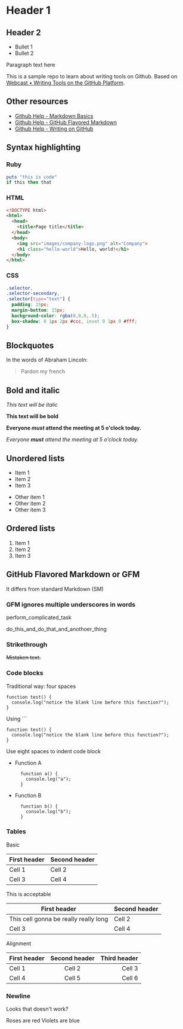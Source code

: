 # Header 1

## Header 2

* Bullet 1
* Bullet 2

Paragraph text here

This is a sample repo to learn about writing tools on Github. Based on [Webcast • Writing Tools on the GitHub Platform](https://www.youtube.com/watch?v=p8yKoPaDqiA).

## Other resources

* [Github Help - Markdown Basics](https://help.github.com/articles/markdown-basics)
* [Github Help - GitHub Flavored Markdown](https://help.github.com/articles/github-flavored-markdown)
* [Github Help - Writing on GitHub](https://help.github.com/articles/writing-on-github)

## Syntax highlighting

### Ruby

```ruby
puts "this is code"
if this then that
```

### HTML

```HTML
<!DOCTYPE html>
<html>
  <head>
    <title>Page title</title>
  </head>
  <body>
    <img src="images/company-logo.png" alt="Company">
    <h1 class="hello-world">Hello, world!</h1>
  </body>
</html>
```

### CSS

```css
.selector,
.selector-secondary,
.selector[type="text"] {
  padding: 15px;
  margin-bottom: 15px;
  background-color: rgba(0,0,0,.5);
  box-shadow: 0 1px 2px #ccc, inset 0 1px 0 #fff;
}
```

## Blockquotes

In the words of Abraham Lincoln:

> Pardon my french

## Bold and italic

*This text will be italic*

**This text will be bold**

**Everyone _must_ attend the meeting at 5 o'clock today.**

_Everyone **must** attend the meeting at 5 o'clock today._

## Unordered lists

* Item 1
* Item 2
* Item 3
- Other item 1
- Other item 2
- Other item 3

## Ordered lists

1. Item 1
2. Item 2
3. Item 3

## GitHub Flavored Markdown or GFM

It differs from standard Markdown (SM)

### GFM ignores multiple underscores in words

perform_complicated_task

do_this_and_do_that_and_anothoer_thing

### Strikethrough

~~Mistaken text.~~

### Code blocks

Traditional way: four spaces

    function test() {
      console.log("notice the blank line before this function?");
    }

Using ```

```
function test() {
  console.log("notice the blank line before this function?");
}
```

Use eight spaces to indent code block

* Function A

        function a() {
          console.log("a");
        }

* Function B

        function b() {
          console.log("b");
        }

### Tables

Basic

First header | Second header
-------------|--------------
Cell 1       | Cell 2
Cell 3       | Cell 4

This is acceptable

First header | Second header
---|---
This cell gonna be really really long | Cell 2
Cell 3 | Cell 4

Alignment

First header | Second header | Third header
:------------|:-------------:|------------:
Cell 1       | Cell 2        | Cell 3
Cell 4       | Cell 5        | Cell 6


### Newline

Looks that doesn't work?

Roses are red
Violets are blue



